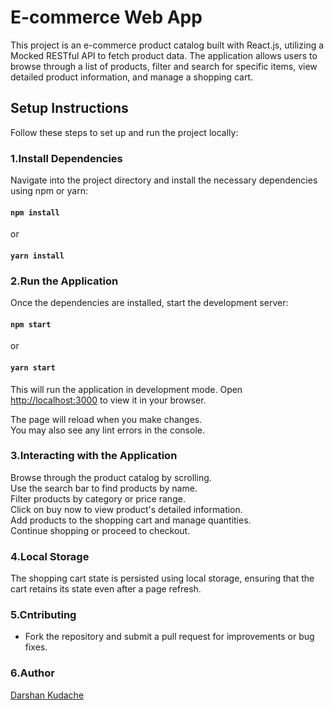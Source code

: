 # E-commerce Web App

This project is an e-commerce product catalog built with React.js, utilizing a Mocked RESTful API to fetch product data. The application allows users to browse through a list of products, filter and search for specific items, view detailed product information, and manage a shopping cart.

## Setup Instructions
Follow these steps to set up and run the project locally:

### 1.Install Dependencies
Navigate into the project directory and install the necessary dependencies using npm or yarn:

#### `npm install`
or
#### `yarn install`

### 2.Run the Application
Once the dependencies are installed, start the development server:
#### `npm start`
or
#### `yarn start`
This will run the application in development mode. Open [http://localhost:3000](http://localhost:3000) to view it in your browser.

The page will reload when you make changes.\
You may also see any lint errors in the console.

### 3.Interacting with the Application
Browse through the product catalog by scrolling.\
Use the search bar to find products by name.\
Filter products by category or price range.\
Click on buy now to view product's detailed information.\
Add products to the shopping cart and manage quantities.\
Continue shopping or proceed to checkout.

### 4.Local Storage
The shopping cart state is persisted using local storage, ensuring that the cart retains its state even after a page refresh.

### 5.Cntributing
- Fork the repository and submit a pull request for improvements or bug fixes.

### 6.Author
[Darshan Kudache](https://www.linkedin.com/in/darshan-kudache-a4369328b)
